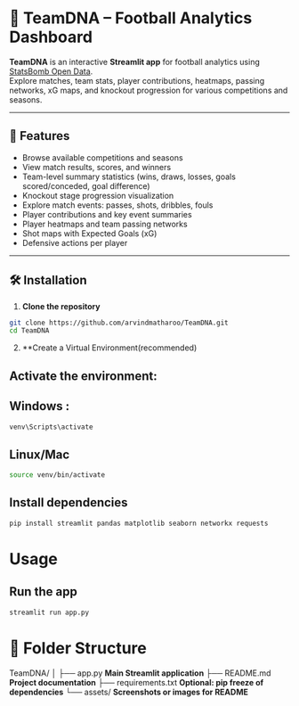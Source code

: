 # 🧬 TeamDNA – Football Analytics Dashboard

**TeamDNA** is an interactive **Streamlit app** for football analytics using [StatsBomb Open Data](https://github.com/statsbomb/open-data).  
Explore matches, team stats, player contributions, heatmaps, passing networks, xG maps, and knockout progression for various competitions and seasons.

---

## 🚀 Features

- Browse available competitions and seasons  
- View match results, scores, and winners  
- Team-level summary statistics (wins, draws, losses, goals scored/conceded, goal difference)  
- Knockout stage progression visualization  
- Explore match events: passes, shots, dribbles, fouls  
- Player contributions and key event summaries  
- Player heatmaps and team passing networks  
- Shot maps with Expected Goals (xG)  
- Defensive actions per player  

---

## 🛠️ Installation

1. **Clone the repository**

```bash
git clone https://github.com/arvindmatharoo/TeamDNA.git
cd TeamDNA
```
2. **Create a Virtual Environment(recommended)
## Activate the environment:
## Windows :
```bash
venv\Scripts\activate
```
## Linux/Mac
```bash
source venv/bin/activate
```
## Install dependencies
```bash
pip install streamlit pandas matplotlib seaborn networkx requests
```
# Usage 
## Run the app 
```bash
streamlit run app.py
```

# 📂 Folder Structure
TeamDNA/
│
├── app.py                **Main Streamlit application**
├── README.md             **Project documentation**
├── requirements.txt      **Optional: pip freeze of dependencies**
└── assets/               **Screenshots or images for README**
